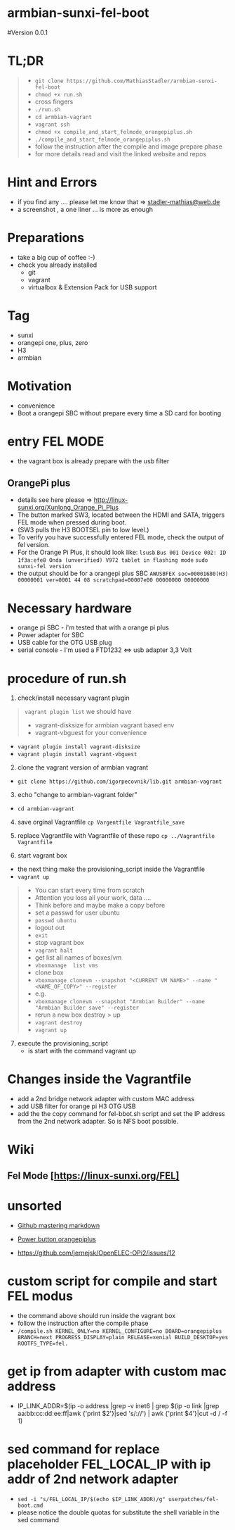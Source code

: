 # armbian-sunxi-fel-boot

#Version 0.0.1

# TL;DR
> - ```git clone https://github.com/MathiasStadler/armbian-sunxi-fel-boot```
> - ```chmod +x run.sh```
> - cross fingers
> - ```./run.sh```
> - ```cd armbian-vagrant```
> - ```vagrant ssh```
> - ```chmod +x compile_and_start_felmode_orangepiplus.sh```
> - ```./compile_and_start_felmode_orangepiplus.sh```
> - follow the instruction after the compile and image prepare phase 
> - for more details read and visit the linked  website and repos

# Hint and Errors
- if you find any .... please let me know that => stadler-mathias@web.de
- a screenshot , a one liner ... is more as enough

# Preparations 
- take a big cup of coffee :-)
- check you already installed  
    - git 
    - vagrant
    - virtualbox & Extension Pack for USB support

     

# Tag 
- sunxi 
- orangepi one, plus, zero 
- H3 
- armbian

# Motivation  
- convenience
- Boot a orangepi SBC without prepare every time a SD card for booting


# entry FEL MODE
- the vagrant box is already prepare with the usb filter

## OrangePi plus
- details see here please =>  http://linux-sunxi.org/Xunlong_Orange_Pi_Plus
- The button marked SW3, located between the HDMI and SATA, triggers FEL mode when pressed during boot. 
- (SW3 pulls the H3 BOOTSEL pin to low level.)
- To verify you have successfully entered FEL mode, check the output of fel version. 
- For the Orange Pi Plus, it should look like:
```lsusb```
```Bus 001 Device 002: ID 1f3a:efe8 Onda (unverified) V972 tablet in flashing mode```
```sudo sunxi-fel version```
- the output should be for a orangepi plus SBC
```AWUSBFEX soc=00001680(H3) 00000001 ver=0001 44 08 scratchpad=00007e00 00000000 00000000```


# Necessary hardware
- orange pi SBC - i'm tested that with a orange pi plus 
- Power adapter for SBC 
- USB cable for the OTG USB plug
- serial console - I'm used a FTD1232 <=> usb adapter 3,3 Volt  


# procedure of run.sh

1. check/install necessary vagrant plugin
> ```vagrant plugin list```
>  we should have 
>    -   vagrant-disksize  for armbian vagrant based env
>    -   vagrant-vbguest for your convenience

- ```vagrant plugin install vagrant-disksize```
- ```vagrant plugin install vagrant-vbguest```    

2. clone the vagrant version of armbian vagrant
- ```git clone https://github.com/igorpecovnik/lib.git armbian-vagrant```

3. echo "change to armbian-vagrant folder"
- ```cd armbian-vagrant```

4. save orginal Vagrantfile 
```cp Vargentfile Vagrantfile_save```

5. replace Vagrantfile with Vagrantfile of these repo
```cp ../Vagrantfile Vagrantfile```

6. start vagrant box 
- the next thing make the provisioning_script inside the Vagrantfile
- ```vagrant up```

> - You can start every time from scratch
> - Attention you loss all your work, data ....
> - Think before and maybe make a copy before
> - set a passwd for user ubuntu
> - ```passwd ubuntu```
> - logout out 
> - ```exit```
> - stop vagrant box
> - ```vagrant halt```
> - get list all names of boxes/vm
> - ```vboxmanage  list vms```
> - clone box 
> - ```vboxmanage clonevm --snapshot "<CURRENT VM NAME>" --name "<NAME_OF_COPY>" --register```
> - e.g.
> - ```vboxmanage clonevm --snapshot "Armbian Builder" --name "Armbian Builder save" --register```
> -  rerun a new box  destroy > up 
> - ```vagrant destroy```
> - ```vagrant up```

7. execute the  provisioning_script
    - is start with the command vagrant up

# Changes inside the Vagrantfile
- add a 2nd bridge network adapter with custom MAC address 
- add USB filter for orange pi H3 OTG USB 
- add the the copy command for  fel-bbot.sh script and set the IP address from the 2nd network adapter. So is NFS boot possible.  

# Wiki 
## Fel Mode [https://linux-sunxi.org/FEL]


# unsorted
- [Github mastering markdown](https://guides.github.com/features/mastering-markdown/)

- [Power button orangepiplus](https://parglescouk.wordpress.com/2016/08/30/shutting-down-an-orange-pi-from-the-on-board-button/)
 - https://github.com/jernejsk/OpenELEC-OPi2/issues/12


# custom script for compile and start FEL modus 
- the command above should run inside the vagrant box
- follow the instruction after the compile phase
- ```/compile.sh KERNEL_ONLY=no KERNEL_CONFIGURE=no BOARD=orangepiplus BRANCH=next PROGRESS_DISPLAY=plain RELEASE=xenial BUILD_DESKTOP=yes ROOTFS_TYPE=fel.```

# get ip from adapter with custom mac address
- IP_LINK_ADDR=$(ip -o address |grep -v inet6 | grep $(ip -o link |grep aa:bb:cc:dd:ee:ff|awk {'print $2'}|sed 's/://') | awk {'print $4'}|cut -d \/ -f 1)

# sed command for replace placeholder FEL_LOCAL_IP with ip addr of 2nd network adapter
- ```sed -i "s/FEL_LOCAL_IP/$(echo $IP_LINK_ADDR)/g" userpatches/fel-boot.cmd```
- please notice the double quotas for substitute the shell variable in the sed command   
